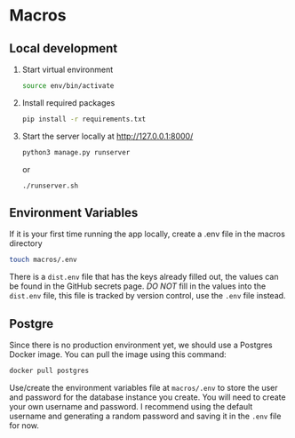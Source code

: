 Macros
===

## Local development

1. Start virtual environment
    ```bash
    source env/bin/activate
    ```
1. Install required packages
    ```bash
    pip install -r requirements.txt
    ```
1. Start the server locally at http://127.0.0.1:8000/
    ```bash
    python3 manage.py runserver
    ```

    or

    ```shell
    ./runserver.sh
    ```

## Environment Variables

If it is your first time running the app locally, create a .env file in the macros directory
```bash
touch macros/.env
```
There is a `dist.env` file that has the keys already filled out, the values can be found in the GitHub secrets page. *DO NOT* fill in the values into the `dist.env` file, this file is tracked by version control, use the `.env` file instead.

## Postgre

Since there is no production environment yet, we should use a Postgres Docker image. You can pull the image using this command:
```bash
docker pull postgres
```
Use/create the environment variables file at `macros/.env` to store the user and password for the database instance you create. You will need to create your own username and password. I recommend using the default username and generating a random password and saving it in the `.env` file for now.